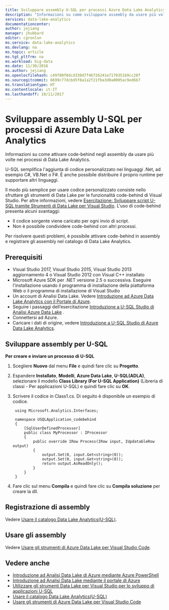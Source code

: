 ```yaml
---
title: Sviluppare assembly U-SQL per processi Azure Data Lake Analytics | Microsoft Docs
description: "Informazioni su come sviluppare assembly da usare più volte in processi di Data Lake Analytics. "
services: data-lake-analytics
documentationcenter: 
author: jejiang
manager: jhubbard
editor: cgronlun
ms.service: data-lake-analytics
ms.devlang: na
ms.topic: article
ms.tgt_pltfrm: na
ms.workload: big-data
ms.date: 11/30/2016
ms.author: jejiang
ms.openlocfilehash: c49f80f8dcd330d7f46726241e7178351b9cc28f
ms.sourcegitcommit: 6699c77dcbd5f8a1a2f21fba3d0a0005ac9ed6b7
ms.translationtype: HT
ms.contentlocale: it-IT
ms.lasthandoff: 10/11/2017
---
```

# <a name="develop-u-sql-assemblies-for-azure-data-lake-analytics-jobs"></a>Sviluppare assembly U-SQL per processi di Azure Data Lake Analytics
Informazioni su come attivare code-behind negli assembly da usare più volte nei processi di Data Lake Analytics. 

U-SQL semplifica l'aggiunta di codice personalizzato nei linguaggi .Net, ad esempio C#, VB.Net o F#. È anche possibile distribuire il proprio runtime per supportare altri linguaggi.

Il modo più semplice per usare codice personalizzato consiste nello sfruttare gli strumenti di Data Lake per le funzionalità code-behind di Visual Studio. Per altre informazioni, vedere [Esercitazione: Sviluppare script U-SQL tramite Strumenti di Data Lake per Visual Studio](data-lake-analytics-data-lake-tools-get-started.md). L'uso di code-behind presenta alcuni svantaggi:

- Il codice sorgente viene caricato per ogni invio di script.
- Non è possibile condividere code-behind con altri processi.

Per risolvere questi problemi, è possibile attivare code-behind in assembly e registrare gli assembly nel catalogo di Data Lake Analytics.

## <a name="prerequisites"></a>Prerequisiti
* Visual Studio 2017, Visual Studio 2015, Visual Studio 2013 aggiornamento 4 o Visual Studio 2012 con Visual C++ installato
* Microsoft Azure SDK per .NET versione 2.5 o successiva.  Eseguire l'installazione usando il programma di installazione della piattaforma Web o il programma di installazione di Visual Studio
* Un account di Analisi Data Lake.  Vedere [Introduzione ad Azure Data Lake Analytics con il Portale di Azure](data-lake-analytics-get-started-portal.md).
* Seguire i passaggi dell’esercitazione [Introduzione a U-SQL Studio di Analisi Azure Data Lake](data-lake-analytics-u-sql-get-started.md) .
* Connettersi ad Azure.
* Caricare i dati di origine, vedere [Introduzione a U-SQL Studio di Azure Data Lake Analytics](data-lake-analytics-u-sql-get-started.md). 

## <a name="develop-assemblies-for-u-sql"></a>Sviluppare assembly per U-SQL

**Per creare e inviare un processo di U-SQL**

1. Scegliere **Nuovo** dal menu **File** e quindi fare clic su **Progetto**.
2. Espandere **Installato**, **Modelli**, **Azure Data Lake**, **U-SQL(ADLA)**, selezionare il modello **Class Library (For U-SQL Application)** (Libreria di classi - Per applicazioni U-SQL) e quindi fare clic su **OK**.
3. Scrivere il codice in Class1.cs.  Di seguito è disponibile un esempio di codice.

        using Microsoft.Analytics.Interfaces;

        namespace USQLApplication_codebehind
        {
            [SqlUserDefinedProcessor]
            public class MyProcessor : IProcessor
            {
                public override IRow Process(IRow input, IUpdatableRow output)
                {
                    output.Set(0, input.Get<string>(0));
                    output.Set(0, input.Get<string>(0));
                    return output.AsReadOnly();
                }
            }
        }
4. Fare clic sul menu **Compila** e quindi fare clic su **Compila soluzione** per creare la dll.

## <a name="register-assemblies"></a>Registrazione di assembly

Vedere [Usare il catalogo Data Lake Analytics(U-SQL)](data-lake-analytics-use-u-sql-catalog.md).


## <a name="use-the-assemblies"></a>Usare gli assembly

Vedere [Usare gli strumenti di Azure Data Lake per Visual Studio Code](data-lake-analytics-data-lake-tools-for-vscode.md).

## <a name="see-also"></a>Vedere anche
* [Introduzione ad Analisi Data Lake di Azure mediante Azure PowerShell](data-lake-analytics-get-started-powershell.md)
* [Introduzione ad Analisi Data Lake mediante il portale di Azure](data-lake-analytics-get-started-portal.md)
* [Utilizzare gli strumenti Data Lake per Visual Studio per lo sviluppo di applicazioni U-SQL](data-lake-analytics-data-lake-tools-get-started.md)
* [Usare il catalogo Data Lake Analytics(U-SQL)](data-lake-analytics-use-u-sql-catalog.md)
* [Usare gli strumenti di Azure Data Lake per Visual Studio Code](data-lake-analytics-data-lake-tools-for-vscode.md)